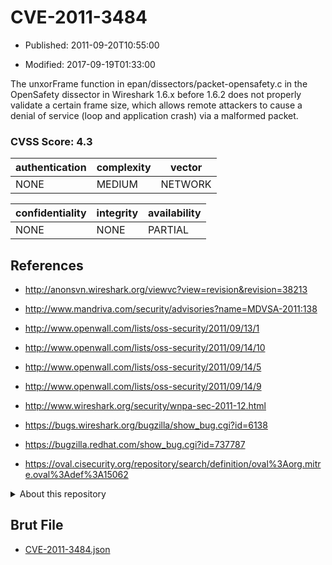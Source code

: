 # CVE-2011-3484

- Published: 2011-09-20T10:55:00

- Modified: 2017-09-19T01:33:00

The unxorFrame function in epan/dissectors/packet-opensafety.c in the OpenSafety dissector in Wireshark 1.6.x before 1.6.2 does not properly validate a certain frame size, which allows remote attackers to cause a denial of service (loop and application crash) via a malformed packet.

### CVSS Score: **4.3**

| authentication | complexity | vector |
| --- | --- | --- |
| NONE | MEDIUM | NETWORK |

| confidentiality | integrity | availability |
| --- | --- | --- |
| NONE | NONE | PARTIAL |

## References

* http://anonsvn.wireshark.org/viewvc?view=revision&revision=38213

* http://www.mandriva.com/security/advisories?name=MDVSA-2011:138

* http://www.openwall.com/lists/oss-security/2011/09/13/1

* http://www.openwall.com/lists/oss-security/2011/09/14/10

* http://www.openwall.com/lists/oss-security/2011/09/14/5

* http://www.openwall.com/lists/oss-security/2011/09/14/9

* http://www.wireshark.org/security/wnpa-sec-2011-12.html

* https://bugs.wireshark.org/bugzilla/show_bug.cgi?id=6138

* https://bugzilla.redhat.com/show_bug.cgi?id=737787

* https://oval.cisecurity.org/repository/search/definition/oval%3Aorg.mitre.oval%3Adef%3A15062

<details>
<summary>About this repository</summary> 

  This repository is part of the project [Live Hack CVE](https://github.com/Live-Hack-CVE). Main website can be found [www.live-hack.org](https://www.live-hack.org) 
  
  Made by [Sn0wAlice](https://github.com/Sn0wAlice) for the people that care about security and need to have a feed of the latest CVEs. Hope you enjoy it, don't forget to star the repo and follow me on [Twitter](https://twitter.com/Sn0wAlice) and [Github](https://github.com/Sn0wAlice). And that is my [personnal website](https://www.alice-snow.me/)

  - [Home Page](https://github.com/Live-Hack-CVE)
  - [Framework](https://github.com/Live-Hack-CVE/cve-framework)
  - [CVE database](https://github.com/Live-Hack-CVE/full_database)
  - [Changelog](https://github.com/Live-Hack-CVE/Changelog)
</details>

## Brut File

* [CVE-2011-3484.json](https://raw.githubusercontent.com/Live-Hack-CVE/full_database/main/cves/2011/CVE-2011-3484.json)

